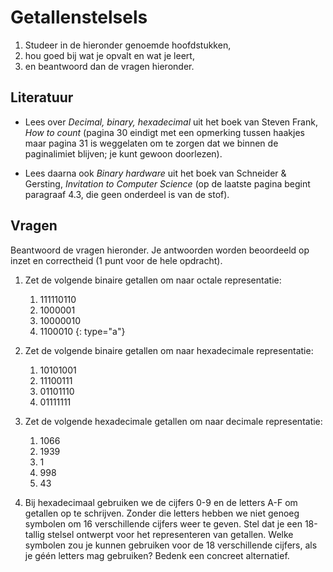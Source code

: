 # Getallenstelsels

1. Studeer in de hieronder genoemde hoofdstukken,
2. hou goed bij wat je opvalt en wat je leert,
3. en beantwoord dan de vragen hieronder.

## Literatuur

- Lees over *Decimal, binary, hexadecimal* uit het boek van Steven Frank, *How to count* (pagina 30 eindigt met een opmerking tussen haakjes maar pagina 31 is weggelaten om te zorgen dat we binnen de paginalimiet blijven; je kunt gewoon doorlezen).

- Lees daarna ook *Binary hardware* uit het boek van Schneider & Gersting, *Invitation to Computer Science* (op de laatste pagina begint paragraaf 4.3, die geen onderdeel is van de stof).

## Vragen

Beantwoord de vragen hieronder. Je antwoorden worden beoordeeld op inzet en correctheid (1 punt voor de hele opdracht).

1.  Zet de volgende binaire getallen om naar octale representatie:

    1. 111110110
    1. 1000001
    1. 10000010
    1. 1100010
    {: type="a"}

2.  Zet de volgende binaire getallen om naar hexadecimale representatie:

    1. 10101001
    1. 11100111
    1. 01101110
    1. 01111111

3.  Zet de volgende hexadecimale getallen om naar decimale representatie:

    1. 1066
    1. 1939
    1. 1
    1. 998
    1. 43

4.  Bij hexadecimaal gebruiken we de cijfers 0-9 en de letters A-F om getallen op te schrijven. Zonder die letters hebben we niet genoeg symbolen om 16 verschillende cijfers weer te geven. Stel dat je een 18-tallig stelsel ontwerpt voor het representeren van getallen. Welke symbolen zou je kunnen gebruiken voor de 18 verschillende cijfers, als je géén letters mag gebruiken? Bedenk een concreet alternatief.
